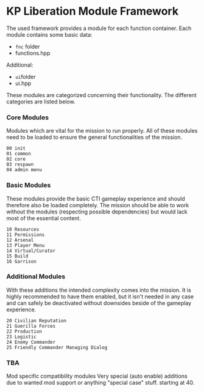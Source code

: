 # KP Liberation Module Framework

The used framework provides a module for each function container.
Each module contains some basic data:
* `fnc` folder
* functions.hpp

Additional:
* `ui`folder
* ui.hpp

These modules are categorized concerning their functionality.
The different categories are listed below.

### Core Modules
Modules which are vital for the mission to run properly. All of these modules need to be loaded to ensure the general functionalities of the mission.
```
00 init
01 common
02 core
03 respawn
04 admin menu
```
### Basic Modules
These modules provide the basic CTI gameplay experience and should therefore also be loaded completely. The mission should be able to work without the modules (respecting possible dependencies) but would lack most of the essential content.
```
10 Resources
11 Permissions
12 Arsenal
13 Player Menu
14 Virtual/Curator
15 Build
16 Garrison
```
### Additional Modules
With these additions the intended complexity comes into the mission. It is highly recommended to have them enabled, but it isn't needed in any case and can safely be deactivated without downsides beside of the gameplay experience.
```
20 Civilian Reputation
21 Guerilla Forces
22 Production
23 Logistic
24 Enemy Commander
25 Friendly Commander Managing Dialog
```
### TBA
Mod specific compatibility modules
Very special (auto enable) additions due to wanted mod support or anything "special case" stuff. starting at 40.
